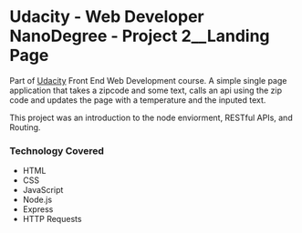 # Udacity - Web Developer NanoDegree - Project 2\_\_Landing Page

Part of [Udacity]() Front End Web Development course.
A simple single page application that takes a zipcode and some text, calls an api using the zip code and updates the page with a temperature and the inputed text.

This project was an introduction to the node enviorment, RESTful APIs, and Routing.

### Technology Covered

- HTML
- CSS
- JavaScript
- Node.js
- Express
- HTTP Requests
